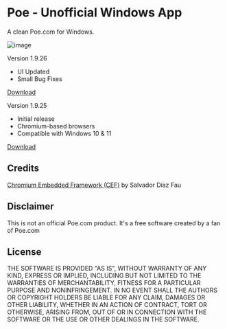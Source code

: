 # Poe - Unofficial Windows App
A clean Poe.com for Windows.

![image](https://github.com/edmund5/poe-unofficial-windows-app/assets/299803/8b467c7f-4254-49cf-a1c2-fc60a0c4b7b1)

Version 1.9.26
- UI Updated
- Small Bug Fixes

[Download](https://edmundcinco.com/projects/poe-unofficial/poe-unofficial-v1.9.26.zip)

Version 1.9.25
- Initial release
- Chromium-based browsers
- Compatible with Windows 10 & 11

[Download](https://edmundcinco.com/projects/poe-unofficial/poe-unofficial-v1.9.25.zip)

## Credits

[Chromium Embedded Framework (CEF)](https://github.com/salvadordf/CEF4Delphi) by Salvador Díaz Fau

## Disclaimer

This is not an official Poe.com product. It's a free software created by a fan of Poe.com

## License

THE SOFTWARE IS PROVIDED "AS IS", WITHOUT WARRANTY OF ANY KIND, EXPRESS OR
IMPLIED, INCLUDING BUT NOT LIMITED TO THE WARRANTIES OF MERCHANTABILITY,
FITNESS FOR A PARTICULAR PURPOSE AND NONINFRINGEMENT. IN NO EVENT SHALL THE
AUTHORS OR COPYRIGHT HOLDERS BE LIABLE FOR ANY CLAIM, DAMAGES OR OTHER
LIABILITY, WHETHER IN AN ACTION OF CONTRACT, TORT OR OTHERWISE, ARISING FROM,
OUT OF OR IN CONNECTION WITH THE SOFTWARE OR THE USE OR OTHER DEALINGS IN THE
SOFTWARE.
